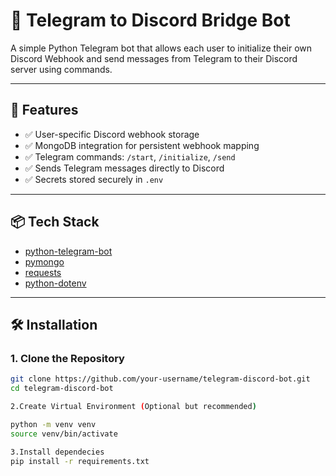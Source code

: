 # 🤖 Telegram to Discord Bridge Bot

A simple Python Telegram bot that allows each user to initialize their own Discord Webhook and send messages from Telegram to their Discord server using commands.

---

## 🚀 Features

- ✅ User-specific Discord webhook storage
- ✅ MongoDB integration for persistent webhook mapping
- ✅ Telegram commands: `/start`, `/initialize`, `/send`
- ✅ Sends Telegram messages directly to Discord
- ✅ Secrets stored securely in `.env`

---

## 📦 Tech Stack

- [python-telegram-bot](https://github.com/python-telegram-bot/python-telegram-bot)
- [pymongo](https://pymongo.readthedocs.io/)
- [requests](https://docs.python-requests.org/)
- [python-dotenv](https://pypi.org/project/python-dotenv/)

---

## 🛠️ Installation

### 1. Clone the Repository

```bash
git clone https://github.com/your-username/telegram-discord-bot.git
cd telegram-discord-bot

2.Create Virtual Environment (Optional but recommended)

python -m venv venv
source venv/bin/activate

3.Install dependecies
pip install -r requirements.txt